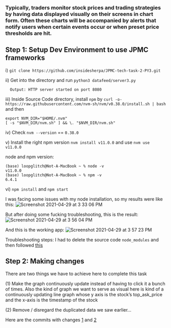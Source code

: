 ### Typically, traders monitor stock prices and trading strategies by having data displayed visually on their screens in chart form. Often these charts will be accompanied by alerts that notify users when certain events occur or when preset price thresholds are hit.

## Step 1: Setup Dev Environment to use JPMC frameworks

  i) `git clone https://github.com/insidesherpa/JPMC-tech-task-2-PY3.git`
  
  ii) Get into the directory and run `python3 datafeed/server3.py`
  
      Output: HTTP server started on port 8080

  iii) Inside Source Code directory, install `npm` by `curl -o- https://raw.githubusercontent.com/nvm-sh/nvm/v0.38.0/install.sh | bash` and then 
  ```
 export NVM_DIR="$HOME/.nvm"
 [ -s "$NVM_DIR/nvm.sh" ] && \. "$NVM_DIR/nvm.sh"
```

  iv) Check `nvm --version` == `0.38.0`
  
  v) Install the right npm version `nvm install v11.0.0` and use `nvm use v11.0.0`
  
  node and npm version:
  
  ```
  (base) loopglitch@Not-A-MacBook ~ % node -v
  v11.0.0
  (base) loopglitch@Not-A-MacBook ~ % npm -v
  6.4.1
  ```
  
  vi) `npm install` and `npm start` 
  
  I was facing some issues with my node installation, so my results were like this:
  ![Screenshot 2021-04-29 at 3 33 06 PM](https://user-images.githubusercontent.com/53336715/116534578-8d5ad380-a897-11eb-83a5-5e62ea9583d1.png)
  
  But after doing some fucking troubleshooting, this is the result:![Screenshot 2021-04-29 at 3 56 04 PM](https://user-images.githubusercontent.com/53336715/116537299-e710cd00-a89a-11eb-9c66-b47f9dcf8426.png)

  And this is the working app: ![Screenshot 2021-04-29 at 3 57 23 PM](https://user-images.githubusercontent.com/53336715/116537348-f6901600-a89a-11eb-85ef-866745fcfa36.png)

  Troubleshooting steps: I had to delete the source code `node_modules` and then followed [this](https://github.com/insidesherpa/JPMC-tech-task-2/issues/24#issuecomment-623924068)
  
## Step 2: Making changes

  There are two things we have to achieve here to complete this task

  (1) Make the graph continuously update instead of having to click it a
bunch of times. Also the kind of graph we want to serve as visual here is
kind of a continuously updating line graph whose y axis is the stock’s
top_ask_price and the x-axis is the timestamp of the stock

  (2) Remove / disregard the duplicated data we saw earlier…
  
  Here are the commits with changes [1]() and [2](https://github.com/LoopGlitch26/Virtual-Experiences/commit/4dd850ea06cfce56991e66e7b3ab6f3e092eb74b#diff-b54d1f0322ee38c5058bfc45588180e817203dea9bdc8a1ef7bf2ab6262be443)
